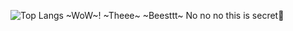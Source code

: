![Top Langs](https://github-readme-stats.vercel.app/api/top-langs/?username=kybex11&theme=tokyonight)
~WoW~! ~Theee~ ~Beesttt~ No no no this is secret🤫
